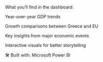 What you’ll find in the dashboard:

Year-over-year GDP trends

Growth comparisons between Greece and EU

Key insights from major economic events

Interactive visuals for better storytelling

🛠️ Built with: Microsoft Power BI
